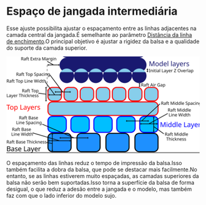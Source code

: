 Espaço de jangada intermediária
====
Esse ajuste possibilita ajustar o espaçamento entre as linhas adjacentes na camada central da jangada.É semelhante ao parâmetro [Distância da linha de enchimento](../Infill_Line_Distance.md).O principal objetivo é ajustar a rigidez da balsa e a qualidade do suporte da camada superior.

![Dimensões da jangada](../images/raft_dimensions.svg)

O espaçamento das linhas reduz o tempo de impressão da balsa.Isso também facilita a dobra da balsa, que pode se destacar mais facilmente.No entanto, se as linhas estiverem muito espaçadas, as camadas superiores da balsa não serão bem suportadas.Isso torna a superfície da balsa de forma desigual, o que reduz a adesão entre a jangada e o modelo, mas também faz com que o lado inferior do modelo sujo.